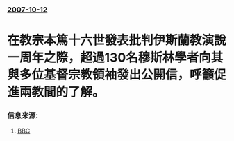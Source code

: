 ### [2007-10-12](/news/2007/10/12/index.md)

##### 
# 在教宗本篤十六世發表批判伊斯蘭教演說一周年之際，超過130名穆斯林學者向其與多位基督宗教領袖發出公開信，呼籲促進兩教間的了解。




### 信息来源:

1. [BBC](http://news.bbc.co.uk/2/hi/europe/7038992.stm)
